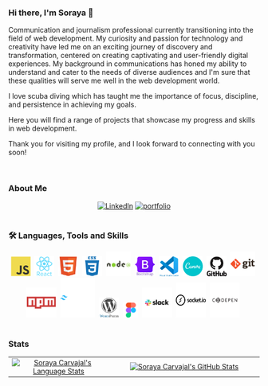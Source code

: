 ### Hi there, I'm Soraya 👋

<p>
Communication and journalism professional currently transitioning into the field of web development. My curiosity and passion for technology and creativity have led me on an exciting journey of discovery and transformation, centered on creating captivating and user-friendly digital experiences. 
My background in communications has honed my ability to understand and cater to the needs of diverse audiences and I'm sure that these qualities will serve me well in the web development world.
  
I love scuba diving which has taught me the importance of focus, discipline, and persistence in achieving my goals. 
  
Here you will find a range of projects that showcase my progress and skills in web development.
  
Thank you for visiting my profile, and I look forward to connecting with you soon!
</p>

<br>

### About Me

<div align="center">
    <a href="https://www.linkedin.com/in/sorayacarvajal/" target="_blank"><img src="https://img.shields.io/badge/-LinkedIn-0077B5?style=flat-square&logo=Linkedin&logoColor=white" width="100" height="30" alt="LinkedIn" ></a>
    <a href="https://soraya-carvajal-portfolio.netlify.app/" target="_blank">
<img src=https://img.shields.io/badge/-Portfolio-important" width="80" height="30" alt="portfolio" />
</a>
</div>

<br>

### :hammer_and_wrench: Languages, Tools and Skills

<div align="center">
  <img src="https://github.com/devicons/devicon/blob/master/icons/javascript/javascript-original.svg" title="JavaScript" alt="JavaScript" width="40" height="40"/>&nbsp;
  <img src="https://github.com/devicons/devicon/blob/master/icons/react/react-original-wordmark.svg" title="React" alt="React" width="40" height="40"/>&nbsp;
  <img src="https://github.com/devicons/devicon/blob/master/icons/html5/html5-original.svg" title="HTML5" alt="HTML" width="40" height="40"/>&nbsp;
  <img src="https://github.com/devicons/devicon/blob/master/icons/css3/css3-plain-wordmark.svg" title="CSS3" alt="CSS" width="40" height="40"/>&nbsp;
  <img src="https://github.com/devicons/devicon/blob/master/icons/nodejs/nodejs-original-wordmark.svg" title="NodeJS" alt="NodeJS" width="50" height="50"/>&nbsp;
  <img src="https://github.com/devicons/devicon/blob/master/icons/bootstrap/bootstrap-original-wordmark.svg" title="Boostrap" alt="boostrap" width="40" height="40"/>&nbsp;
  <img src="https://github.com/devicons/devicon/blob/master/icons/vscode/vscode-original-wordmark.svg" title="Vscode" alt="Vscode" width="40" height="40"/>&nbsp;
  <img src="https://github.com/devicons/devicon/blob/master/icons/canva/canva-original.svg" title="Canva" alt="Canva" width="40" height="40"/>&nbsp;
  <img src="https://github.com/devicons/devicon/blob/master/icons/github/github-original-wordmark.svg" title="Github" alt="Github" width="40" height="40"/>&nbsp;
  <img src="https://github.com/devicons/devicon/blob/master/icons/git/git-original-wordmark.svg" title="Git" **alt="Git" width="50" height="50"/>&nbsp;
  <img src="https://github.com/devicons/devicon/blob/master/icons/npm/npm-original-wordmark.svg" title="Npm" alt="Npm" width="60" height="60"/>&nbsp;
  <img src="https://github.com/devicons/devicon/blob/master/icons/tailwindcss/tailwindcss-original-wordmark.svg" title="Tailwind" alt="Tailwind" width=70" height="80"/>&nbsp;
  <img src="https://github.com/devicons/devicon/blob/master/icons/wordpress/wordpress-original.svg" title="Wordpress" alt="Wordpress" width="40" height="40"/>&nbsp;
  <img src="https://github.com/devicons/devicon/blob/master/icons/figma/figma-original.svg" title="Figma" alt="Figma" width="30" height="30"/>&nbsp;
  <img src="https://github.com/devicons/devicon/blob/master/icons/slack/slack-original-wordmark.svg" title="Slack" alt="Slack" width="60" height="60"/>&nbsp;
  <img src="https://github.com/devicons/devicon/blob/master/icons/socketio/socketio-original-wordmark.svg" title="Socketio" alt="Socketio" width="60" height="70"/>&nbsp;
  <img src="https://github.com/devicons/devicon/blob/master/icons/codepen/codepen-original-wordmark.svg" title="Codepen" alt="Codepen" width="60" height="70"/>&nbsp;
  </div>

<br>

### Stats

<div align="center">
  <table width="100%">
    <tbody>
      <tr>
        <td width="40%" style="border: none !important;">
        <div align="center" width="100%">
          <a href="https://github.com/icuestiona">
            <img src="https://github-readme-stats.vercel.app/api/top-langs/?username=icuestiona&layout=compact&langs_count=6&line_height=20&title_color=7A7ADB&icon_color=2234AE&text_color=D3D3D3&bg_color=0,000000,130F40" alt="Soraya Carvajal's Language Stats" vertical-align="middle"/>
          </a>
        </div>
        </td>
        <td width="60%" style="border: none !important;">
        <div align="center" width="100%">
          <a href="https://github.com/icuestiona">
           <img src="https://github-readme-stats.vercel.app/api?username=icuestiona&include_all_commits=true&count_private=true&hide=contribs,prs&cache_seconds=86400&show_icons=true&line_height=20&theme=tokyonight" alt="Soraya Carvajal's GitHub Stats" vertical-align="middle"/>
          </a>
        </div>
        </td>
      </tr>
    </tbody>
  <table>
<div>


<br>




<!--

**icuestiona/icuestiona** is a ✨ _special_ ✨ repository because its `README.md` (this file) appears on your GitHub profile.

Here are some ideas to get you started:

- 🔭 I’m currently working on ...
- 🌱 I’m currently learning ...
- 👯 I’m looking to collaborate on ...
- 🤔 I’m looking for help with ...
- 💬 Ask me about ...
- 📫 How to reach me: ...
- 😄 Pronouns: ...
- ⚡ Fun fact: ...
-->
